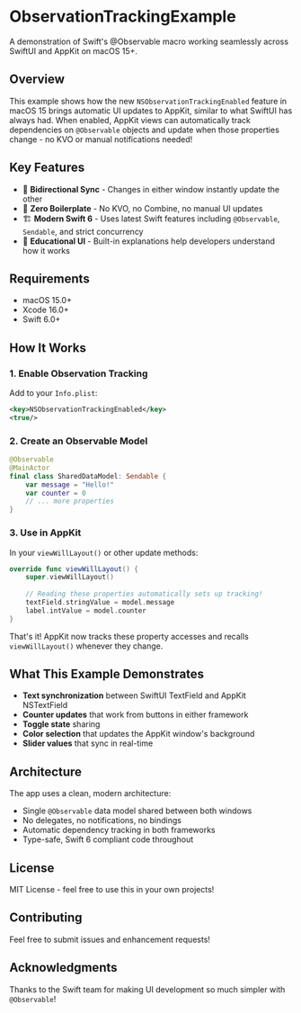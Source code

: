 # ObservationTrackingExample

A demonstration of Swift's @Observable macro working seamlessly across SwiftUI and AppKit on macOS 15+.

## Overview

This example shows how the new `NSObservationTrackingEnabled` feature in macOS 15 brings automatic UI updates to AppKit, similar to what SwiftUI has always had. When enabled, AppKit views can automatically track dependencies on `@Observable` objects and update when those properties change - no KVO or manual notifications needed!

## Key Features

- 🔄 **Bidirectional Sync** - Changes in either window instantly update the other
- 🎯 **Zero Boilerplate** - No KVO, no Combine, no manual UI updates
- 🏗️ **Modern Swift 6** - Uses latest Swift features including `@Observable`, `Sendable`, and strict concurrency
- 🎨 **Educational UI** - Built-in explanations help developers understand how it works

## Requirements

- macOS 15.0+
- Xcode 16.0+
- Swift 6.0+

## How It Works

### 1. Enable Observation Tracking

Add to your `Info.plist`:
```xml
<key>NSObservationTrackingEnabled</key>
<true/>
```

### 2. Create an Observable Model

```swift
@Observable
@MainActor
final class SharedDataModel: Sendable {
    var message = "Hello!"
    var counter = 0
    // ... more properties
}
```

### 3. Use in AppKit

In your `viewWillLayout()` or other update methods:
```swift
override func viewWillLayout() {
    super.viewWillLayout()
    
    // Reading these properties automatically sets up tracking!
    textField.stringValue = model.message
    label.intValue = model.counter
}
```

That's it! AppKit now tracks these property accesses and recalls `viewWillLayout()` whenever they change.

## What This Example Demonstrates

- **Text synchronization** between SwiftUI TextField and AppKit NSTextField
- **Counter updates** that work from buttons in either framework
- **Toggle state** sharing
- **Color selection** that updates the AppKit window's background
- **Slider values** that sync in real-time

## Architecture

The app uses a clean, modern architecture:
- Single `@Observable` data model shared between both windows
- No delegates, no notifications, no bindings
- Automatic dependency tracking in both frameworks
- Type-safe, Swift 6 compliant code throughout

## License

MIT License - feel free to use this in your own projects!

## Contributing

Feel free to submit issues and enhancement requests!

## Acknowledgments

Thanks to the Swift team for making UI development so much simpler with `@Observable`!